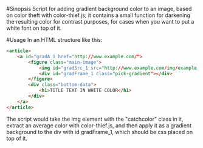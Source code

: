 #Sinopsis
Script for adding gradient background color to an image, based on color theft with color-thief.js; it contains a small function for darkening the resulting color for contrast purposes, for cases when you want to put a white font on top of it.

#Usage
In an HTML structure like this:
```html
<article>
	<a id="gradA_1 href="http://www.example.com/">
		<figure class="main-image">
			<img id="gradSrc_1 src="http://www.example.com/img/example.jpg" alt="Example Image for extracting the color" class="catchcolor">
			<div id="gradFrame_1 class="pick-gradient"></div>
		</figure>
		<div class="bottom-data">
			<h1>TITLE TEXT IN WHITE COLOR</h1>
		</div>
	</a>
</article>
```

The script would take the img element with the "catchcolor" class in it, extract an average color with color-thief.js, and then apply it as a gradient background to the div with id gradFrame_1, which should be css placed on top of it.